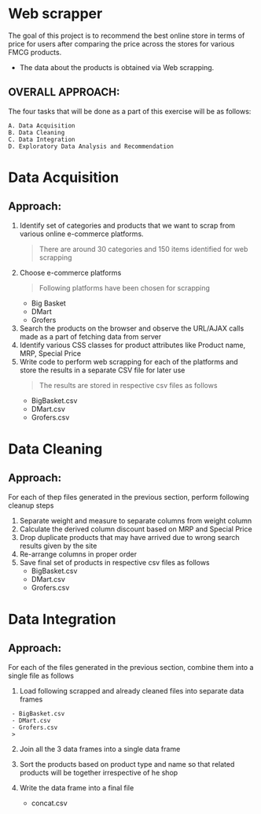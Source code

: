 # Web scrapper
The goal of this project is to recommend the best online store in terms of price for users after comparing the price across the stores for various FMCG products. 
 - The data about the products is obtained via Web scrapping. 
## OVERALL APPROACH: 

The four tasks that will be done as a part of this exercise will be as follows:
 
    A. Data Acquisition  
    B. Data Cleaning 
    C. Data Integration 
    D. Exploratory Data Analysis and Recommendation
# Data Acquisition

## Approach:

 1.  Identify set of categories and products that we want to scrap from various online e-commerce platforms.
     >There are around 30 categories and 150 items identified for web scrapping
 2.  Choose e-commerce platforms 
     >Following platforms have been chosen for scrapping
     - Big Basket
     - DMart
     - Grofers
 3.  Search the products on the browser and observe the URL/AJAX calls made as a part of fetching data from server
 4.  Identify various CSS classes for product attributes like Product name, MRP, Special Price
 5.  Write code to perform web scrapping for each of the platforms and store the results in a separate CSV file for later use
     > The results are stored in respective csv files as follows
     - BigBasket.csv
     - DMart.csv
     - Grofers.csv
# Data Cleaning

## Approach:

 For each of thep files generated in the previous section, perform following cleanup steps
 1. Separate weight and measure to separate columns from weight column
 2. Calculate the derived column discount based on MRP and Special Price
 3. Drop duplicate products that may have arrived due to wrong search results given by the site
 4. Re-arrange columns in proper order
 5. Save final set of products in respective csv files as follows
     - BigBasket.csv
     - DMart.csv
     - Grofers.csv
# Data Integration

## Approach:

 For each of the files generated in the previous section, combine them into a single file as follows
 1. Load following scrapped and already cleaned files into separate data frames 
 >
     - BigBasket.csv
     - DMart.csv
     - Grofers.csv 
     >
         
 2. Join all the 3 data frames into a single data frame
 3. Sort the products based on product type and name so that related products will be together irrespective of he shop
 
 4. Write the data frame into a final file
      - concat.csv
